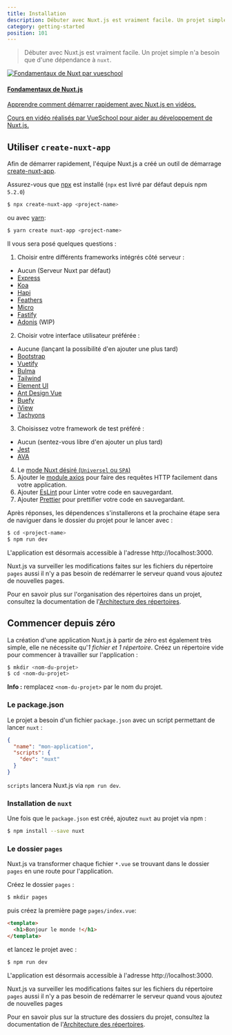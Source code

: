 ```yaml
---
title: Installation
description: Débuter avec Nuxt.js est vraiment facile. Un projet simple n'a besoin que d'une dépendance à `nuxt`.
category: getting-started
position: 101
---
```


> Débuter avec Nuxt.js est vraiment facile. Un projet simple n'a besoin que d'une dépendance à `nuxt`.

<div>
  <a href="https://vueschool.io/courses/nuxtjs-fundamentals/?friend=nuxt" target="_blank" class="Promote">
    <img src="/nuxt-fundamentals.png" srcset="/nuxt-fundamentals-2x.png 2x" alt="Fondamentaux de Nuxt par vueschool"/>
    <div class="Promote__Content">
      <h4 class="Promote__Content__Title">Fondamentaux de Nuxt.js</h4>
      <p class="Promote__Content__Description">Apprendre comment démarrer rapidement avec Nuxt.js en vidéos.</p>
      <p class="Promote__Content__Signature">Cours en vidéo réalisés par VueSchool pour aider au développement de Nuxt.js.</p>
    </div>
  </a>
</div>

## Utiliser `create-nuxt-app`

Afin de démarrer rapidement, l'équipe Nuxt.js a créé un outil de démarrage [create-nuxt-app](https://github.com/nuxt/create-nuxt-app).

Assurez-vous que [npx](https://www.npmjs.com/package/npx) est installé (`npx` est livré par défaut depuis npm `5.2.0`)

```bash
$ npx create-nuxt-app <project-name>
```

ou avec [yarn](https://yarnpkg.com/en/):

```bash
$ yarn create nuxt-app <project-name>
```

Il vous sera posé quelques questions :

1. Choisir entre différents frameworks intégrés côté serveur :

- Aucun (Serveur Nuxt par défaut)
- [Express](https://github.com/expressjs/express)
- [Koa](https://github.com/koajs/koa)
- [Hapi](https://github.com/hapijs/hapi)
- [Feathers](https://github.com/feathersjs/feathers)
- [Micro](https://github.com/zeit/micro)
- [Fastify](https://github.com/fastify/fastify)
- [Adonis](https://github.com/adonisjs/adonis-framework) (WIP)

2. Choisir votre interface utilisateur préférée :

- Aucune (lançant la possibilité d'en ajouter une plus tard)
- [Bootstrap](https://github.com/bootstrap-vue/bootstrap-vue)
- [Vuetify](https://github.com/vuetifyjs/vuetify)
- [Bulma](https://github.com/jgthms/bulma)
- [Tailwind](https://github.com/tailwindcss/tailwindcss)
- [Element UI](https://github.com/ElemeFE/element)
- [Ant Design Vue](https://github.com/vueComponent/ant-design-vue)
- [Buefy](https://github.com/buefy/buefy)
- [iView](https://github.com/iview/iview)
- [Tachyons](https://github.com/tachyons-css/tachyons)

3. Choisissez votre framework de test préféré :

- Aucun (sentez-vous libre d'en ajouter un plus tard)
- [Jest](https://github.com/facebook/jest)
- [AVA](https://github.com/avajs/ava)

4. Le [mode Nuxt désiré (`Universel` ou `SPA`)](https://nuxtjs.org/guide#single-page-applications-spa-)
5. Ajouter le [module axios](https://github.com/nuxt-community/axios-module) pour faire des requêtes HTTP facilement dans votre application.
6. Ajouter [EsLint](https://eslint.org/) pour Linter votre code en sauvegardant.
7. Ajouter [Prettier](https://prettier.io/) pour prettifier votre code en sauvegardant.

Après réponses, les dépendences s'installerons et la prochaine étape sera de naviguer dans le dossier du projet pour le lancer avec :

```bash
$ cd <project-name>
$ npm run dev
```

L'application est désormais accessible à l'adresse http://localhost:3000.

<div class="Alert">

Nuxt.js va surveiller les modifications faites sur les fichiers du répertoire <code>pages</code> aussi il n'y a pas besoin de redémarrer le serveur quand vous ajoutez de nouvelles pages.

</div>

Pour en savoir plus sur l'organisation des répertoires dans un projet, consultez la documentation de l'[Architecture des répertoires](/guide/directory-structure).

## Commencer depuis zéro

La création d'une application Nuxt.js à partir de zéro est également très simple, elle ne nécessite qu'_1 fichier et 1 répertoire_. Créez un répertoire vide pour commencer à travailler sur l'application :

```bash
$ mkdir <nom-du-projet>
$ cd <nom-du-projet>
```

<div class="Alert Alert--nuxt-green">

<b>Info :</b> remplacez <code>&lt;nom-du-projet&gt;</nom-du-projet></code> par le nom du projet.

</div>

### Le package.json

Le projet a besoin d'un fichier `package.json` avec un script permettant de lancer `nuxt` :

```json
{
  "name": "mon-application",
  "scripts": {
    "dev": "nuxt"
  }
}
```

`scripts` lancera Nuxt.js via `npm run dev`.

### Installation de `nuxt`

Une fois que le `package.json` est créé, ajoutez `nuxt` au projet via npm :

```bash
$ npm install --save nuxt
```

### Le dossier `pages`

Nuxt.js va transformer chaque fichier `*.vue` se trouvant dans le dossier `pages` en une route pour l'application.

Créez le dossier `pages` :

```bash
$ mkdir pages
```

puis créez la première page `pages/index.vue`:

```html
<template>
  <h1>Bonjour le monde !</h1>
</template>
```

et lancez le projet avec :

```bash
$ npm run dev
```

L'application est désormais accessible à l'adresse http://localhost:3000.

<div class="Alert">

Nuxt.js va surveiller les modifications faites sur les fichiers du répertoire <code>pages</code> aussi il n'y a pas besoin de redémarrer le serveur quand vous ajoutez de nouvelles pages

</div>

Pour en savoir plus sur la structure des dossiers du projet, consultez la documentation de l'[Architecture des répertoires](/guide/directory-structure).
